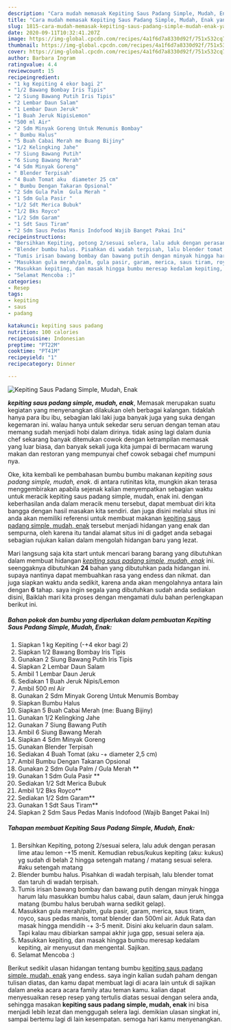 ```yaml
---
description: "Cara mudah memasak Kepiting Saus Padang Simple, Mudah, Enak yang Bisa Manjain Lidah"
title: "Cara mudah memasak Kepiting Saus Padang Simple, Mudah, Enak yang Bisa Manjain Lidah"
slug: 1815-cara-mudah-memasak-kepiting-saus-padang-simple-mudah-enak-yang-bisa-manjain-lidah
date: 2020-09-11T10:32:41.207Z
image: https://img-global.cpcdn.com/recipes/4a1f6d7a8330d92f/751x532cq70/kepiting-saus-padang-simple-mudah-enak-foto-resep-utama.jpg
thumbnail: https://img-global.cpcdn.com/recipes/4a1f6d7a8330d92f/751x532cq70/kepiting-saus-padang-simple-mudah-enak-foto-resep-utama.jpg
cover: https://img-global.cpcdn.com/recipes/4a1f6d7a8330d92f/751x532cq70/kepiting-saus-padang-simple-mudah-enak-foto-resep-utama.jpg
author: Barbara Ingram
ratingvalue: 4.4
reviewcount: 15
recipeingredient:
- "1 kg Kepiting 4 ekor bagi 2"
- "1/2 Bawang Bombay Iris Tipis"
- "2 Siung Bawang Putih Iris Tipis"
- "2 Lembar Daun Salam"
- "1 Lembar Daun Jeruk"
- "1 Buah Jeruk NipisLemon"
- "500 ml Air"
- "2 Sdm Minyak Goreng Untuk Menumis Bombay"
- " Bumbu Halus"
- "5 Buah Cabai Merah me Buang Bijiny"
- "1/2 Kelingking Jahe"
- "7 Siung Bawang Putih"
- "6 Siung Bawang Merah"
- "4 Sdm Minyak Goreng"
- " Blender Terpisah"
- "4 Buah Tomat aku  diameter 25 cm"
- " Bumbu Dengan Takaran Opsional"
- "2 Sdm Gula Palm  Gula Merah "
- "1 Sdm Gula Pasir "
- "1/2 Sdt Merica Bubuk"
- "1/2 Bks Royco"
- "1/2 Sdm Garam"
- "1 Sdt Saus Tiram"
- "2 Sdm Saus Pedas Manis Indofood Wajib Banget Pakai Ini"
recipeinstructions:
- "Bersihkan Kepiting, potong 2/sesuai selera, lalu aduk dengan perasan lime atau lemon -+15 menit. Kemudian rebus/kukus kepiting (aku: kukus) yg sudah di belah 2 hingga setengah matang / matang sesuai selera. #aku setengah matang"
- "Blender bumbu halus. Pisahkan di wadah terpisah, lalu blender tomat dan taruh di wadah terpisah."
- "Tumis irisan bawang bombay dan bawang putih dengan minyak hingga harum lalu masukkan bumbu halus cabai, daun salam, daun jeruk hingga matang (bumbu halus berubah warna sedikit gelap)."
- "Masukkan gula merah/palm, gula pasir, garam, merica, saus tiram, royco, saus pedas manis, tomat blender dan 500ml air. Aduk Rata dan masak hingga mendidih -+ 3-5 menit. Disini aku keluarin daun salam. Tapi kalau mau dibiarkan sampai akhir juga gpp, sesuai selera aja."
- "Masukkan kepiting, dan masak hingga bumbu meresap kedalam kepiting, air menyusut dan mengental. Sajikan."
- "Selamat Mencoba :)"
categories:
- Resep
tags:
- kepiting
- saus
- padang

katakunci: kepiting saus padang 
nutrition: 100 calories
recipecuisine: Indonesian
preptime: "PT22M"
cooktime: "PT41M"
recipeyield: "1"
recipecategory: Dinner

---
```



![Kepiting Saus Padang Simple, Mudah, Enak](https://img-global.cpcdn.com/recipes/4a1f6d7a8330d92f/751x532cq70/kepiting-saus-padang-simple-mudah-enak-foto-resep-utama.jpg)

<b><i>kepiting saus padang simple, mudah, enak</i></b>, Memasak merupakan suatu kegiatan yang menyenangkan dilakukan oleh berbagai kalangan. tidaklah hanya para ibu ibu, sebagian laki laki juga banyak juga yang suka dengan kegemaran ini. walau hanya untuk sekedar seru seruan dengan teman atau memang sudah menjadi hobi dalam dirinya. tidak asing lagi dalam dunia chef sekarang banyak ditemukan cowok dengan ketrampilan memasak yang luar biasa, dan banyak sekali juga kita jumpai di bermacam warung makan dan restoran yang mempunyai chef cowok sebagai chef mumpuni nya.



Oke, kita kembali ke pembahasan bumbu bumbu makanan <i>kepiting saus padang simple, mudah, enak</i>. di antara rutinitas kita, mungkin akan terasa menggembirakan apabila sejenak kalian menyempatkan sebagian waktu untuk meracik kepiting saus padang simple, mudah, enak ini. dengan keberhasilan anda dalam meracik menu tersebut, dapat membuat diri kita bangga dengan hasil masakan kita sendiri. dan juga disini melalui situs ini anda akan memiliki referensi untuk membuat makanan <u>kepiting saus padang simple, mudah, enak</u> tersebut menjadi hidangan yang enak dan sempurna, oleh karena itu tandai alamat situs ini di gadget anda sebagai sebagian rujukan kalian dalam mengolah hidangan baru yang lezat.


Mari langsung saja kita start untuk mencari barang barang yang dibutuhkan dalam membuat hidangan <u><i>kepiting saus padang simple, mudah, enak</i></u> ini. seenggaknya dibutuhkan <b>24</b> bahan yang dibutuhkan pada hidangan ini. supaya nantinya dapat membuahkan rasa yang endess dan nikmat. dan juga siapkan waktu anda sedikit, karena anda akan mengolahnya antara lain dengan <b>6</b> tahap. saya ingin segala yang dibutuhkan sudah anda sediakan disini, Baiklah mari kita proses dengan mengamati dulu bahan perlengkapan berikut ini.

<!--inarticleads1-->

##### Bahan pokok dan bumbu yang diperlukan dalam pembuatan Kepiting Saus Padang Simple, Mudah, Enak:

1. Siapkan 1 kg Kepiting (-+4 ekor bagi 2)
1. Siapkan 1/2 Bawang Bombay Iris Tipis
1. Gunakan 2 Siung Bawang Putih Iris Tipis
1. Siapkan 2 Lembar Daun Salam
1. Ambil 1 Lembar Daun Jeruk
1. Sediakan 1 Buah Jeruk Nipis/Lemon
1. Ambil 500 ml Air
1. Gunakan 2 Sdm Minyak Goreng Untuk Menumis Bombay
1. Siapkan  Bumbu Halus
1. Siapkan 5 Buah Cabai Merah (me: Buang Bijiny)
1. Gunakan 1/2 Kelingking Jahe
1. Gunakan 7 Siung Bawang Putih
1. Ambil 6 Siung Bawang Merah
1. Siapkan 4 Sdm Minyak Goreng
1. Gunakan  Blender Terpisah
1. Sediakan 4 Buah Tomat (aku -+ diameter 2,5 cm)
1. Ambil  Bumbu Dengan Takaran Opsional
1. Gunakan 2 Sdm Gula Palm / Gula Merah **
1. Gunakan 1 Sdm Gula Pasir **
1. Sediakan 1/2 Sdt Merica Bubuk
1. Ambil 1/2 Bks Royco**
1. Sediakan 1/2 Sdm Garam**
1. Gunakan 1 Sdt Saus Tiram**
1. Siapkan 2 Sdm Saus Pedas Manis Indofood (Wajib Banget Pakai Ini)




<!--inarticleads2-->

##### Tahapan membuat Kepiting Saus Padang Simple, Mudah, Enak:

1. Bersihkan Kepiting, potong 2/sesuai selera, lalu aduk dengan perasan lime atau lemon -+15 menit. Kemudian rebus/kukus kepiting (aku: kukus) yg sudah di belah 2 hingga setengah matang / matang sesuai selera. #aku setengah matang
1. Blender bumbu halus. Pisahkan di wadah terpisah, lalu blender tomat dan taruh di wadah terpisah.
1. Tumis irisan bawang bombay dan bawang putih dengan minyak hingga harum lalu masukkan bumbu halus cabai, daun salam, daun jeruk hingga matang (bumbu halus berubah warna sedikit gelap).
1. Masukkan gula merah/palm, gula pasir, garam, merica, saus tiram, royco, saus pedas manis, tomat blender dan 500ml air. Aduk Rata dan masak hingga mendidih -+ 3-5 menit. Disini aku keluarin daun salam. Tapi kalau mau dibiarkan sampai akhir juga gpp, sesuai selera aja.
1. Masukkan kepiting, dan masak hingga bumbu meresap kedalam kepiting, air menyusut dan mengental. Sajikan.
1. Selamat Mencoba :)




Berikut sedikit ulasan hidangan tentang bumbu <u>kepiting saus padang simple, mudah, enak</u> yang endess. saya ingin kalian sudah paham dengan tulisan diatas, dan kamu dapat membuat lagi di acara lain untuk di sajikan dalam aneka acara acara family atau teman kamu. kalian dapat menyesuaikan resep resep yang tertulis diatas sesuai dengan selera anda, sehingga masakan <b>kepiting saus padang simple, mudah, enak</b> ini bisa menjadi lebih lezat dan menggugah selera lagi. demikian ulasan singkat ini, sampai bertemu lagi di lain kesempatan. semoga hari kamu menyenangkan.
